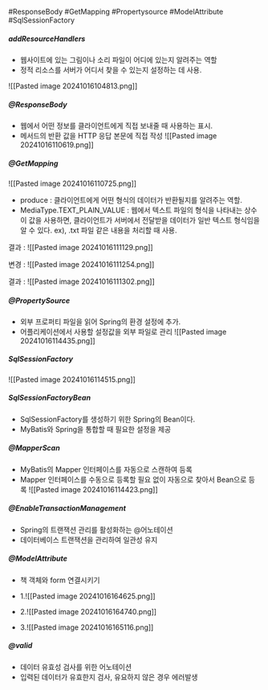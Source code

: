 #ResponseBody #GetMapping #Propertysource #ModelAttribute #SqlSessionFactory
##### addResourceHandlers
- 웹사이트에 있는 그림이나 소리 파일이 어디에 있는지 알려주는 역할
- 정적 리소스를 서버가 어디서 찾을 수 있는지 설정하는 데 사용.

![[Pasted image 20241016104813.png]]

##### @ResponseBody 
- 웹에서 어떤 정보를 클라이언트에게 직접 보내줄 때 사용하는 표시. 
- 메서드의 반환 값을 HTTP 응답 본문에 직접 작성
![[Pasted image 20241016110619.png]]

##### @GetMapping
![[Pasted image 20241016110725.png]]
- produce : 클라이언트에게 어떤 형식의 데이터가 반환될지를 알려주는 역할.
- MediaType.TEXT_PLAIN_VALUE : 웹에서 텍스트 파일의 형식을 나타내는 상수
	이 값을 사용하면, 클라이언트가 서버에서 전달받을 데이터가 일반 텍스트 형식임을 알 수 있다. ex), .txt 파일 같은 내용을 처리할 때 사용.

결과 : 
![[Pasted image 20241016111129.png]]


변경 : 
![[Pasted image 20241016111254.png]]

결과 : 
![[Pasted image 20241016111302.png]]


##### @PropertySource
- 외부 프로퍼티 파일을 읽어 Spring의 환경 설정에 추가.
- 어플리케이션에서 사용할 설정값을 외부 파일로 관리
![[Pasted image 20241016114435.png]]
##### SqlSessionFactory
![[Pasted image 20241016114515.png]]
##### SqlSessionFactoryBean
- SqlSessionFactory를 생성하기 위한 Spring의 Bean이다.
- MyBatis와 Spring을 통합할 때 필요한 설정을 제공 

##### @MapperScan
- MyBatis의 Mapper 인터페이스를 자동으로 스캔하여 등록
- Mapper 인터페이스를 수동으로 등록할 필요 없이 자동으로 찾아서 Bean으로 등록
![[Pasted image 20241016114423.png]]
##### @EnableTransactionManagement
- Spring의 트랜잭션 관리를 활성화하는 @어노테이션
- 데이터베이스 트랜잭션을 관리하여 일관성 유지 


##### @ModelAttribute
- 책 객체와 form 연결시키기 
- 1.![[Pasted image 20241016164625.png]]
- 2.![[Pasted image 20241016164740.png]]

- 3.![[Pasted image 20241016165116.png]]

##### @valid
- 데이터 유효성 검사를 위한 어노테이션
- 입력된 데이터가 유효한지 검사, 유요하지 않은 경우 에러발생